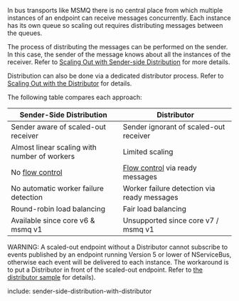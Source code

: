 
In bus transports like MSMQ there is no central place from which multiple instances of an endpoint can receive messages concurrently. Each instance has its own queue so scaling out requires distributing messages between the queues.

The process of distributing the messages can be performed on the sender. In this case, the sender of the message knows about all the instances of the receiver. Refer to [Scaling Out with Sender-side Distribution](/transports/msmq/sender-side-distribution.md) for more details.

Distribution can also be done via a dedicated distributor process. Refer to [Scaling Out with the Distributor](/transports/msmq/distributor/) for details.

The following table compares each approach:

| Sender-Side Distribution                     | Distributor                                 |
|----------------------------------------------|---------------------------------------------|
| Sender aware of scaled-out receiver         | Sender ignorant of scaled-out receiver      |
| Almost linear scaling with number of workers | Limited scaling                             |
| No [flow control](https://en.wikipedia.org/wiki/Flow_control_%28data%29)| [Flow control](https://en.wikipedia.org/wiki/Flow_control_%28data%29) via ready messages             |
| No automatic worker failure detection       | Worker failure detection via ready messages |
| Round-robin load balancing                  | Fair load balancing                         |
| Available since core v6 & msmq v1           | Unsupported since core v7 / msmq v1         |



WARNING: A scaled-out endpoint without a Distributor cannot subscribe to events published by an endpoint running Version 5 or lower of NServiceBus, otherwise each event will be delivered to each instance. The workaround is to put a Distributor in front of the scaled-out endpoint. Refer to [the distributor sample](/samples/scaleout/distributor/) for details).

include: sender-side-distribution-with-distributor
